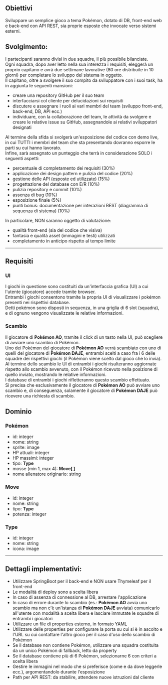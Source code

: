 ## Obiettivi
Sviluppare un semplice gioco a tema Pokémon, dotato di DB, front-end web e back-end con API REST, sia proprie esposte che invocate verso sistemi esterni.

## Svolgimento:
I partecipanti saranno divisi in due squadre, il più possibile bilanciate.  
Ogni squadra, dopo aver letto nella sua interezza i requisiti, eleggerà un proprio capitano e avrà due settimane lavorative (80 ore distribuite in 10 giorni) per completare lo sviluppo del sistema in oggetto.  
Il capitano, oltre a svolgere il suo compito da sviluppatore con i suoi task, ha in aggiunta le seguenti mansioni:
- creare una repository GitHub per il suo team
- interfacciarsi col cliente per delucidazioni sui requisiti
- discutere e assegnare i ruoli ai vari membri del team (sviluppo front-end, back-end, DB, API ecc.)
- individuare, con la collaborazione del team, le attività da svolgere e creare le relative issue su GitHub, assegnandole ai relativi sviluppatori designati

Al termine della sfida si svolgerà un'esposizione del codice con demo live, in cui TUTTI i membri del team che sta presentando dovranno esporre le parti su cui hanno lavorato.  
Infine, sarà assegnato un punteggio che terrà in considerazione SOLO i seguenti aspetti:
- percentuale di completamento dei requisiti (30%)
- applicazione dei design pattern e pulizia del codice (20%)
- gestione delle API (esposte ed utilizzate) (15%)
- progettazione del database con E/R (10%)
- pulizia repository e commit (10%)
- assenza di bug (10%)
- esposizione finale (5%)
- punti bonus: documentazione per interazioni REST (diagramma di sequenza di sistema) (10%)

In particolare, NON saranno oggetto di valutazione:
- qualità front-end (sia del codice che visiva)
- fantasia e qualità asset (immagini e testi) utilizzati
- completamento in anticipo rispetto al tempo limite

----

## Requisiti
### UI
I giochi in questione sono costituiti da un'interfaccia grafica (UI) a cui l'utente (giocatore) accede tramite browser.  
Entrambi i giochi consentono tramite la propria UI di visualizzare i pokémon presenti nei rispettivi database.  
Detti pokémon sono disposti in sequenza, in una griglia di 6 slot (squadra), e di ognuno vengono visualizzate le relative informazioni.

### Scambio
Il giocatore di **Pokémon AO**, tramite il click di un tasto nella UI, può scegliere di avviare uno scambio di Pokémon.  
Uno dei Pokémon del giocatore di **Pokémon AO** verrà scambiato con uno di quelli del giocatore di **Pokémon DAJE**, entrambi scelti a caso fra i 6 delle squadre dei rispettivi giochi (il Pokémon viene scelto dal gioco che lo invia).  
Al termine dello scambio le UI di entrambi i giochi risulteranno aggiornate rispetto allo scambio avvenuto, con il Pokémon ricevuto nella posizione di quello inviato, mostrando le relative informazioni.  
I database di entrambi i giochi rifletteranno questo scambio effettuato.  
Si precisa che esclusivamente il giocatore di **Pokémon AO** può avviare uno scambio e, di conseguenza, solamente il giocatore di **Pokémon DAJE** può ricevere una richiesta di scambio.

## Dominio

### Pokémon
- id: integer
- nome: string
- sprite: image
- HP attuali: integer
- HP massimi: integer
- tipo: **Type**
- mosse (min 1, max 4): **Move[ ]**
- nome allenatore originario: string

### Move
- id: integer
- nome: string
- tipo: **Type**
- potenza: integer

### Type
- id: integer
- nome: string
- icona: image

----

## Dettagli implementativi:
- Utilizzare SpringBoot per il back-end e NON usare Thymeleaf per il front-end
- Le modalità di deploy sono a scelta libera
- In caso di assenza di connessione al DB, arrestare l'applicazione
- In caso di errore durante lo scambio (es.: **Pokémon AO** avvia uno scambio ma non c'è un'istanza di **Pokémon DAJE** avviata) comunicarlo all'utente con modalità a scelta libera e lasciare immutate le squadre di entrambi i giocatori
- Utilizzare un file di properties esterno, in formato YAML
- Utilizzare delle properties per configurare la porta su cui si è in ascolto e l'URL su cui contattare l'altro gioco per il caso d'uso dello scambio di Pokémon
- Se il database non contiene Pokémon, utilizzare una squadra costituita da un unico Pokémon di fallback, letto da property
- Se il database contiene più di 6 Pokémon, selezionarne 6 con criteri a scelta libera
- Gestire le immagini nel modo che si preferisce (come e da dove leggerle ecc.), argomentandolo durante l'esposizione
- Path per API REST: da stabilire, attendere nuove istruzioni dal cliente
